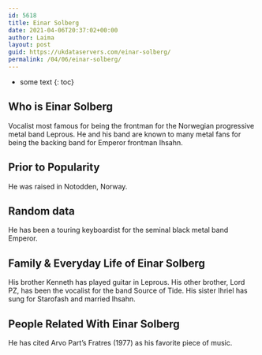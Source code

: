 ```yaml
---
id: 5618
title: Einar Solberg
date: 2021-04-06T20:37:02+00:00
author: Laima
layout: post
guid: https://ukdataservers.com/einar-solberg/
permalink: /04/06/einar-solberg/
---
```


* some text
{: toc}


## Who is Einar Solberg
                  
                  
                  
Vocalist most famous for being the frontman for the Norwegian progressive metal band Leprous. He and his band are known to many metal fans for being the backing band for Emperor frontman Ihsahn.
                  
              
            
              
            
                
                
                
## Prior to Popularity
                  
                  
                  
He was raised in Notodden, Norway. 
                  
              
            
              
            
                
                
                
## Random data
                  
                  
                  
He has been a touring keyboardist for the seminal black metal band Emperor.
                  
              
            
              
            
                
                
                
## Family & Everyday Life of Einar Solberg
                  
                  
                  
His brother Kenneth has played guitar in Leprous. His other brother, Lord PZ, has been the vocalist for the band Source of Tide. His sister Ihriel has sung for Starofash and married Ihsahn.
                  
              
            
              
            
                
                
                
## People Related With Einar Solberg
                  
                  
                  
He has cited Arvo Part&#8217;s Fratres (1977) as his favorite piece of music. 
                  
              
            
              
            
                
              
            
              
              
            
            
              
            
          
          
          